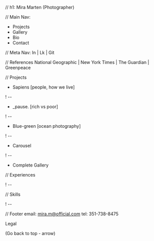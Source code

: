 // h1:
Mira Marten
(Photographer)

// Main Nav:

- Projects
- Gallery
- Bio
- Contact

// Meta Nav:
In | Lk | Git

// References
National Geographic | New York Times | The Guardian | Greenpeace

// Projects

- Sapiens [people, how we live]

! --

- \_pause. [rich vs poor]

! --

- Blue-green [ocean photography]

! --

- Carousel

! --

- Complete Gallery

// Experiences

! --

// Skills

! --

// Footer
email: mira.m@official.com
tel: 351-738-8475

Legal

(Go back to top - arrow)
